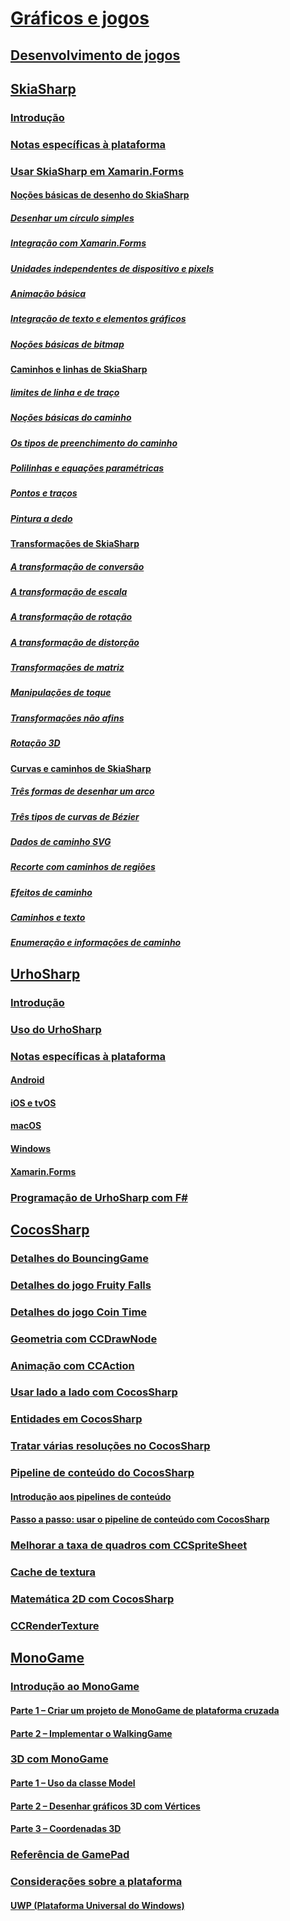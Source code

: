 # [Gráficos e jogos](index.yml)
## [Desenvolvimento de jogos](game-development/index.md)
## [SkiaSharp](skiasharp/index.md)
### [Introdução](skiasharp/introduction.md)
### [Notas específicas à plataforma](skiasharp/platform.md)



### [Usar SkiaSharp em Xamarin.Forms](~/xamarin-forms/user-interface/graphics/skiasharp/index.md)
#### [Noções básicas de desenho do SkiaSharp](~/xamarin-forms/user-interface/graphics/skiasharp/basics/index.md)
##### [Desenhar um círculo simples](~/xamarin-forms/user-interface/graphics/skiasharp/basics/circle.md)
##### [Integração com Xamarin.Forms](~/xamarin-forms/user-interface/graphics/skiasharp/basics/integration.md)
##### [Unidades independentes de dispositivo e pixels](~/xamarin-forms/user-interface/graphics/skiasharp/basics/pixels.md)
##### [Animação básica](~/xamarin-forms/user-interface/graphics/skiasharp/basics/animation.md)
##### [Integração de texto e elementos gráficos](~/xamarin-forms/user-interface/graphics/skiasharp/basics/text.md)
##### [Noções básicas de bitmap](~/xamarin-forms/user-interface/graphics/skiasharp/basics/bitmaps.md)
#### [Caminhos e linhas de SkiaSharp](~/xamarin-forms/user-interface/graphics/skiasharp/paths/index.md)
##### [limites de linha e de traço](~/xamarin-forms/user-interface/graphics/skiasharp/paths/lines.md)
##### [Noções básicas do caminho](~/xamarin-forms/user-interface/graphics/skiasharp/paths/paths.md)
##### [Os tipos de preenchimento do caminho](~/xamarin-forms/user-interface/graphics/skiasharp/paths/fill-types.md)
##### [Polilinhas e equações paramétricas](~/xamarin-forms/user-interface/graphics/skiasharp/paths/polylines.md)
##### [Pontos e traços](~/xamarin-forms/user-interface/graphics/skiasharp/paths/dots.md)
##### [Pintura a dedo](~/xamarin-forms/user-interface/graphics/skiasharp/paths/finger-paint.md)
#### [Transformações de SkiaSharp](~/xamarin-forms/user-interface/graphics/skiasharp/transforms/index.md)
##### [A transformação de conversão](~/xamarin-forms/user-interface/graphics/skiasharp/transforms/translate.md)
##### [A transformação de escala](~/xamarin-forms/user-interface/graphics/skiasharp/transforms/scale.md)
##### [A transformação de rotação](~/xamarin-forms/user-interface/graphics/skiasharp/transforms/rotate.md)
##### [A transformação de distorção](~/xamarin-forms/user-interface/graphics/skiasharp/transforms/skew.md)
##### [Transformações de matriz](~/xamarin-forms/user-interface/graphics/skiasharp/transforms/matrix.md)
##### [Manipulações de toque](~/xamarin-forms/user-interface/graphics/skiasharp/transforms/touch.md)
##### [Transformações não afins](~/xamarin-forms/user-interface/graphics/skiasharp/transforms/non-affine.md)
##### [Rotação 3D](~/xamarin-forms/user-interface/graphics/skiasharp/transforms/3d-rotation.md)
#### [Curvas e caminhos de SkiaSharp](~/xamarin-forms/user-interface/graphics/skiasharp/curves/index.md)
##### [Três formas de desenhar um arco](~/xamarin-forms/user-interface/graphics/skiasharp/curves/arcs.md)
##### [Três tipos de curvas de Bézier](~/xamarin-forms/user-interface/graphics/skiasharp/curves/beziers.md)
##### [Dados de caminho SVG](~/xamarin-forms/user-interface/graphics/skiasharp/curves/path-data.md)
##### [Recorte com caminhos de regiões](~/xamarin-forms/user-interface/graphics/skiasharp/curves/clipping.md)
##### [Efeitos de caminho](~/xamarin-forms/user-interface/graphics/skiasharp/curves/effects.md)
##### [Caminhos e texto](~/xamarin-forms/user-interface/graphics/skiasharp/curves/text-paths.md)
##### [Enumeração e informações de caminho](~/xamarin-forms/user-interface/graphics/skiasharp/curves/information.md)


## [UrhoSharp](urhosharp/index.md)
### [Introdução](urhosharp/introduction.md)
### [Uso do UrhoSharp](urhosharp/using.md)
### [Notas específicas à plataforma](urhosharp/platform/index.md)
#### [Android](urhosharp/platform/android.md)
#### [iOS e tvOS](urhosharp/platform/ios.md)
#### [macOS](urhosharp/platform/mac.md)
#### [Windows](urhosharp/platform/windows.md)
#### [Xamarin.Forms](urhosharp/platform/xamarin-forms.md)
### [Programação de UrhoSharp com F#](urhosharp/fsharp.md)
## [CocosSharp](cocossharp/index.md)
### [Detalhes do BouncingGame](cocossharp/bouncing-game.md)
### [Detalhes do jogo Fruity Falls](cocossharp/fruity-falls.md)
### [Detalhes do jogo Coin Time](cocossharp/cointime.md)
### [Geometria com CCDrawNode](cocossharp/ccdrawnode.md)
### [Animação com CCAction](cocossharp/ccaction.md)
### [Usar lado a lado com CocosSharp](cocossharp/tiled.md)
### [Entidades em CocosSharp](cocossharp/entities.md)
### [Tratar várias resoluções no CocosSharp](cocossharp/resolutions.md)
### [Pipeline de conteúdo do CocosSharp](cocossharp/content-pipeline/index.md)
#### [Introdução aos pipelines de conteúdo](cocossharp/content-pipeline/introduction.md)
#### [Passo a passo: usar o pipeline de conteúdo com CocosSharp](cocossharp/content-pipeline/walkthrough.md)
### [Melhorar a taxa de quadros com CCSpriteSheet](cocossharp/ccspritesheet.md)
### [Cache de textura](cocossharp/texture-cache.md)
### [Matemática 2D com CocosSharp](cocossharp/math.md)
### [CCRenderTexture](cocossharp/ccrendertexture.md)
## [MonoGame](monogame/index.md)
### [Introdução ao MonoGame](monogame/introduction/index.md)
#### [Parte 1 – Criar um projeto de MonoGame de plataforma cruzada](monogame/introduction/part1.md)
#### [Parte 2 – Implementar o WalkingGame](monogame/introduction/part2.md)
### [3D com MonoGame](monogame/3d/index.md)
#### [Parte 1 – Uso da classe Model](monogame/3d/part1.md)
#### [Parte 2 – Desenhar gráficos 3D com Vértices](monogame/3d/part2.md)
#### [Parte 3 – Coordenadas 3D](monogame/3d/part3.md)
### [Referência de GamePad](monogame/input.md)
### [Considerações sobre a plataforma](monogame/platforms/index.md)
#### [UWP (Plataforma Universal do Windows)](monogame/platforms/uwp.md)
